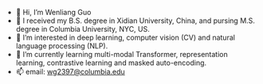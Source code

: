 - 👋 Hi, I’m Wenliang Guo
- :school: I received my B.S. degree in Xidian University, China, and pursing M.S. degree in Columbia University, NYC, US.
- 👀 I’m interested in deep learning, computer vision (CV) and natural language processing (NLP).
- 🌱 I’m currently learning multi-modal Transformer, representation learning, contrastive learning and masked auto-encoding. 
- 📫 email: wg2397@columbia.edu

<!---
BrightGuo048/BrightGuo048 is a ✨ special ✨ repository because its `README.md` (this file) appears on your GitHub profile.
You can click the Preview link to take a look at your changes.
--->
